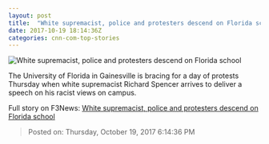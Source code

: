 ```yaml
---
layout: post
title:  "White supremacist, police and protesters descend on Florida school"
date: 2017-10-19 18:14:36Z
categories: cnn-com-top-stories
---
```


![White supremacist, police and protesters descend on Florida school](http://cdn.cnn.com/cnnnext/dam/assets/171018111028-richard-spencer-super-tease.jpg)

The University of Florida in Gainesville is bracing for a day of protests Thursday when white supremacist Richard Spencer arrives to deliver a speech on his racist views on campus.


Full story on F3News: [White supremacist, police and protesters descend on Florida school](http://www.f3nws.com/n/mTgD2C)

> Posted on: Thursday, October 19, 2017 6:14:36 PM
